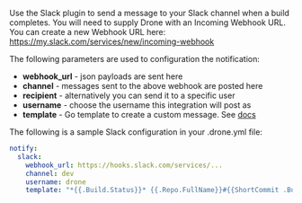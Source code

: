 Use the Slack plugin to send a message to your Slack channel when a build completes.
You will need to supply Drone with an Incoming Webhook URL. You can create a new
Webhook URL here: https://my.slack.com/services/new/incoming-webhook

The following parameters are used to configuration the notification:

* **webhook_url** - json payloads are sent here
* **channel** - messages sent to the above webhook are posted here
* **recipient** - alternatively you can send it to a specific user
* **username** - choose the username this integration will post as
* **template** - Go template to create a custom message. See [docs](https://golang.org/pkg/text/template/)

The following is a sample Slack configuration in your .drone.yml file:

```yaml
notify:
  slack:
    webhook_url: https://hooks.slack.com/services/...
    channel: dev
    username: drone
    template: "*{{.Build.Status}}* {{.Repo.FullName}}#{{ShortCommit .Build}} ({{.Build.Branch}}) took {{Duration .Build}}"
```
